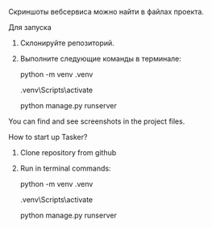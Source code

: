 Скриншоты вебсервиса можно найти в файлах проекта.

Для запуска

1. Склонируйте репозиторий.
2. Выполните следующие команды в терминале:

   python -m venv .venv

   .venv\Scripts\activate

   python manage.py runserver  


You can find and see screenshots in the project files.

How to start up Tasker?
1. Clone repository from github
2. Run in terminal commands:
   
   python -m venv .venv
   
   .venv\Scripts\activate
   
   python manage.py runserver  
